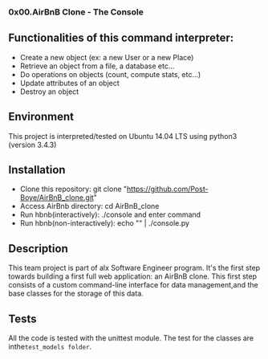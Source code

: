 ### 0x00.AirBnB Clone - The Console

## Functionalities of this command interpreter:

- Create a new object (ex: a new User or a new Place)
- Retrieve an object from a file, a database etc...
- Do operations on objects (count, compute stats, etc...)
- Update attributes of an object
- Destroy an object

## Environment

This project is interpreted/tested on Ubuntu 14.04 LTS using python3 (version 3.4.3)

## Installation

- Clone this repository: git clone "https://github.com/Post-Boye/AirBnB_clone.git"
- Access AirBnb directory: cd AirBnB_clone
- Run hbnb(interactively): ./console and enter command
- Run hbnb(non-interactively): echo "<command>" | ./console.py

## Description

This team project is part of alx Software Engineer program. It's the first step towards building a first full web application: an AirBnB clone.
This first step consists of a custom command-line interface for data management,and the base classes for the storage of this data.

## Tests

All the code is tested with the unittest module. The test for the classes are inthe`test_models folder`.



